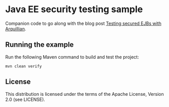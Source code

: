 # Java EE security testing sample

Companion code to go along with the blog post [Testing secured EJBs with Arquillian](http://www.samaxes.com/2014/11/test-javaee-security-with-arquillian/).

## Running the example

Run the following Maven command to build and test the project:

```
mvn clean verify
```

## License

This distribution is licensed under the terms of the Apache License, Version 2.0 (see LICENSE).
